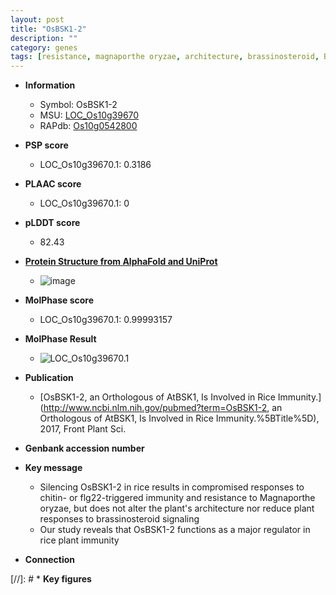 ```yaml
---
layout: post
title: "OsBSK1-2"
description: ""
category: genes
tags: [resistance, magnaporthe oryzae, architecture, brassinosteroid, Brassinosteroid, immunity, Brassinosteroid Signaling]
---
```


* **Information**  
    + Symbol: OsBSK1-2  
    + MSU: [LOC_Os10g39670](http://rice.plantbiology.msu.edu/cgi-bin/ORF_infopage.cgi?orf=LOC_Os10g39670)  
    + RAPdb: [Os10g0542800](http://rapdb.dna.affrc.go.jp/viewer/gbrowse_details/irgsp1?name=Os10g0542800)  

* **PSP score**  
    + LOC_Os10g39670.1: 0.3186 

* **PLAAC score**  
    + LOC_Os10g39670.1: 0 

* **pLDDT score**
    + 82.43

* **[Protein Structure from AlphaFold and UniProt](https://www.uniprot.org/uniprotkb/Q336V9/entry#structure)**
    + ![image](https://ricepsp.github.io/images/Q3/AF-Q336V9-F1.png)

* **MolPhase score**
    + LOC_Os10g39670.1: 0.99993157

* **MolPhase Result**
    + ![LOC_Os10g39670.1](https://304243504.github.io/Pictures/LOC_Os10g/LOC_Os10g39670.1.png)

* **Publication**  
    + [OsBSK1-2, an Orthologous of AtBSK1, Is Involved in Rice Immunity.](http://www.ncbi.nlm.nih.gov/pubmed?term=OsBSK1-2, an Orthologous of AtBSK1, Is Involved in Rice Immunity.%5BTitle%5D), 2017, Front Plant Sci.

* **Genbank accession number**  

* **Key message**  
    + Silencing OsBSK1-2 in rice results in compromised responses to chitin- or flg22-triggered immunity and resistance to Magnaporthe oryzae, but does not alter the plant's architecture nor reduce plant responses to brassinosteroid signaling
    + Our study reveals that OsBSK1-2 functions as a major regulator in rice plant immunity

* **Connection**  

[//]: # * **Key figures**  


